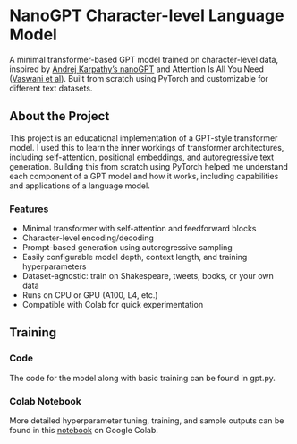 # NanoGPT Character-level Language Model

A minimal transformer-based GPT model trained on character-level data, inspired by [Andrej Karpathy’s nanoGPT](https://www.youtube.com/watch?v=kCc8FmEb1nY&ab_channel=AndrejKarpathy) and Attention Is All You Need ([Vaswani et al](https://arxiv.org/abs/1706.03762)). Built from scratch using PyTorch and customizable for different text datasets.

## About the Project

This project is an educational implementation of a GPT-style transformer model. I used this to learn the inner workings of transformer architectures, including self-attention, positional embeddings, and autoregressive text generation. Building this from scratch using PyTorch helped me understand each component of a GPT model and how it works, including capabilities and applications of a language model.

### Features

- Minimal transformer with self-attention and feedforward blocks  
- Character-level encoding/decoding
- Prompt-based generation using autoregressive sampling
- Easily configurable model depth, context length, and training hyperparameters  
- Dataset-agnostic: train on Shakespeare, tweets, books, or your own data  
- Runs on CPU or GPU (A100, L4, etc.)  
- Compatible with Colab for quick experimentation  

## Training

### Code
The code for the model along with basic training can be found in gpt.py. 

### Colab Notebook
More detailed hyperparameter tuning, training, and sample outputs can be found in this [notebook](https://colab.research.google.com/drive/18-S47xK6JYe_shhS9L3CM9SfFqnDt6Td?usp=sharing) on Google Colab.

